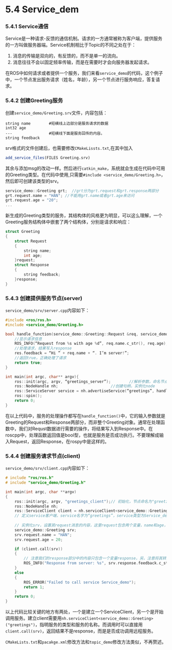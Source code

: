 # 5.4 Service_dem
### 5.4.1 Service通信
Service是一种请求-反馈的通信机制。请求的一方通常被称为客户端，提供服务的一方叫做服务器端。Service机制相比于Topic的不同之处在于：
1. 消息的传输是双向的，有反馈的，而不是单一的流向。 
2. 消息往往不会以固定频率传输，而是在需要时才会向服务器发起请求。

在ROS中如何请求或者提供一个服务，我们来看`service_demo`的代码，这个例子中，一个节点发出服务请求（姓名，年龄），另一个节点进行服务响应，答复请求。

### 5.4.2 创建Greeting服务
创建`service_demo/Greeting.srv`文件，内容包括：
```
string name        #短横线上边部分是服务请求的数据
int32 age          
---                #短横线下面是服务回传的内容。
string feedback
```
srv格式的文件创建后，也需要修改`CMakeLissts.txt`,在其中加入
```cmake
add_service_files(FILES Greeting.srv)
```
其余与添加msg的改动一样。然后进行`catkin_make`，系统就会生成在代码中可用的Greeting类型。在代码中使用,只需要`#include <service_demo/Greeting.h>`，然后即可创建该类型的srv。
```cpp
service_demo::Greeting grt;  //grt分为grt.request和grt.response两部分
grt.request.name = "HAN"; //不能用grt.name或者grt.age来访问  
grt.request.age = "20";
...
```

新生成的Greeting类型的服务，其结构体的风格更为明显，可以这么理解，一个Greeting服务结构体中嵌套了两个结构体，分别是请求和响应：
```cpp
struct Greeting
{
    struct Request
    {
        string name;
        int age;
    }request;
    struct Response
    {
        string feedback;
    }response;
}
```

### 5.4.3 创建提供服务节点(server)
`service_demo/srv/server.cpp`内容如下：
```cpp
#include <ros/ros.h>
#include <service_demo/Greeting.h>

bool handle_function(service_demo::Greeting::Request &req, service_demo::Greeting::Response &res){
    //显示请求信息
    ROS_INFO(“Request from %s with age %d”, req.name.c_str(), req.age);
    //处理请求，结果写入response
    res.feedback = “Hi ” + req.name + “. I’m server!”;
    //返回true，正确处理了请求
    return true;
}

int main(int argc, char** argv){
    ros::init(argc, argv, “greetings_server”);        //解析参数，命名节点
    ros::NodeHandle nh;                       //创建句柄，实例化node
    ros::ServiceServer service = nh.advertiseService(“greetings”, handle_function);  //写明服务的处理函数
    ros::spin();
    return 0;
}
```
在以上代码中，服务的处理操作都写在`handle_function()`中，它的输入参数就是Greeting的Request和Response两部分，而非整个Greeting对象。通常在处理函数中，我们对Requst数据进行需要的操作，将结果写入到Response中。在roscpp中，处理函数返回值是bool型，也就是服务是否成功执行。不要理解成输入Request，返回Response，在rospy中是这样的。

### 5.4.4 创建服务请求节点(client)
`service_demo/srv/client.cpp`内容如下：
```cpp
# include "ros/ros.h"
# include "service_demo/Greeting.h"

int main(int argc, char **argv)
{
	ros::init(argc, argv, "greetings_client");// 初始化，节点命名为"greetings_client"
	ros::NodeHandle nh;
	ros::ServiceClient client = nh.serviceClient<service_demo::Greeting>("greetings");
	// 定义service客户端，service名字为“greetings”，service类型为Service_demo
	
	// 实例化srv，设置其request消息的内容，这里request包含两个变量，name和age，见Greeting.srv
	service_demo::Greeting srv;
	srv.request.name = "HAN";
	srv.request.age = 20;

	if (client.call(srv))
	{
		// 注意我们的response部分中的内容只包含一个变量response，另，注意将其转变成字符串
		ROS_INFO("Response from server: %s", srv.response.feedback.c_str());
	}
	else
	{
		ROS_ERROR("Failed to call service Service_demo");
		return 1;
	}
	return 0;
}
```
以上代码比较关键的地方有两处，一个是建立一个ServiceClient，另一个是开始调用服务。建立client需要用`nh.serviceClient<service_demo::Greeting>("greetings")`，指明服务的类型和服务的名称。而调用时可以直接用`client.call(srv)`，返回结果不是response，而是是否成功调用远程服务。

`CMakeLists.txt`和`pacakge.xml`修改方法和`topic_demo`修改方法类似，不再赘述。